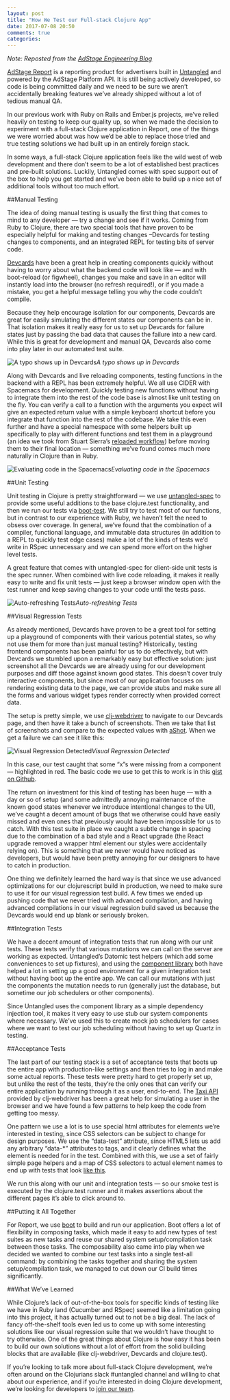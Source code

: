 ```yaml
---
layout: post
title: "How We Test our Full-stack Clojure App"
date: 2017-07-08 20:50
comments: true
categories:
---
```



*Note: Reposted from the [AdStage Engineering Blog](https://medium.com/adstage-engineering/how-we-test-our-full-stack-clojure-app-b18d79ee9e00)*

[AdStage Report](https://www.adstage.io/reporting/) is a reporting product for advertisers built in [Untangled](http://untangled-web.github.io/untangled/) and powered by the AdStage Platform API. It is still being actively developed, so code is being committed daily and we need to be sure we aren’t accidentally breaking features we’ve already shipped without a lot of tedious manual QA.

In our previous work with Ruby on Rails and Ember.js projects, we’ve relied heavily on testing to keep our quality up, so when we made the decision to experiment with a full-stack Clojure application in Report, one of the things we were worried about was how we’d be able to replace those tried and true testing solutions we had built up in an entirely foreign stack.

In some ways, a full-stack Clojure application feels like the wild west of web development and there don’t seem to be a lot of established best practices and pre-built solutions. Luckily, Untangled comes with spec support out of the box to help you get started and we’ve been able to build up a nice set of additional tools without too much effort.

##Manual Testing

The idea of doing manual testing is usually the first thing that comes to mind to any developer — try a change and see if it works. Coming from Ruby to Clojure, there are two special tools that have proven to be especially helpful for making and testing changes –Devcards for testing changes to components, and an integrated REPL for testing bits of server code.

[Devcards](http://rigsomelight.com/devcards/#!/devdemos.core) have been a great help in creating components quickly without having to worry about what the backend code will look like — and with boot-reload (or figwheel), changes you make and save in an editor will instantly load into the browser (no refresh required!), or if you made a mistake, you get a helpful message telling you why the code couldn’t compile.

Because they help encourage isolation for our components, Devcards are great for easily simulating the different states our components can be in. That isolation makes it really easy for us to set up Devcards for failure states just by passing the bad data that causes the failure into a new card. While this is great for development and manual QA, Devcards also come into play later in our automated test suite.

![A typo shows up in Devcards](/assets/clojure-test/blog-1.png)*A typo shows up in Devcards*

Along with Devcards and live reloading components, testing functions in the backend with a REPL has been extremely helpful. We all use CIDER with Spacemacs for development. Quickly testing new functions without having to integrate them into the rest of the code base is almost like unit testing on the fly. You can verify a call to a function with the arguments you expect will give an expected return value with a simple keyboard shortcut before you integrate that function into the rest of the codebase. We take this even further and have a special namespace with some helpers built up specifically to play with different functions and test them in a playground (an idea we took from Stuart Sierra’s [reloaded workflow](http://thinkrelevance.com/blog/2013/06/04/clojure-workflow-reloaded)) before moving them to their final location — something we’ve found comes much more naturally in Clojure than in Ruby.

![Evaluating code in the Spacemacs](/assets/clojure-test/blog-2.gif)*Evaluating code in the Spacemacs*

##Unit Testing

Unit testing in Clojure is pretty straightforward — we use [untangled-spec](https://github.com/untangled-web/untangled-spec) to provide some useful additions to the base clojure.test functionality, and then we run our tests via [boot-test](https://github.com/adzerk-oss/boot-test). We still try to test most of our functions, but in contrast to our experience with Ruby, we haven’t felt the need to obsess over coverage. In general, we’ve found that the combination of a compiler, functional language, and immutable data structures (in addition to a REPL to quickly test edge cases) make a lot of the kinds of tests we’d write in RSpec unnecessary and we can spend more effort on the higher level tests.

A great feature that comes with untangled-spec for client-side unit tests is the spec runner. When combined with live code reloading, it makes it really easy to write and fix unit tests — just keep a browser window open with the test runner and keep saving changes to your code until the tests pass.

![Auto-refreshing Tests](/assets/clojure-test/blog-3.gif)*Auto-refreshing Tests*

##Visual Regression Tests

As already mentioned, Devcards have proven to be a great tool for setting up a playground of components with their various potential states, so why not use them for more than just manual testing? Historically, testing frontend components has been painful for us to do effectively, but with Devcards we stumbled upon a remarkably easy but effective solution: just screenshot all the Devcards we are already using for our development purposes and diff those against known good states. This doesn’t cover truly interactive components, but since most of our application focuses on rendering existing data to the page, we can provide stubs and make sure all the forms and various widget types render correctly when provided correct data.

The setup is pretty simple, we use [clj-webdriver](https://github.com/semperos/clj-webdriver/wiki/Introduction%3A-Taxi) to navigate to our Devcards page, and then have it take a bunch of screenshots. Then we take that list of screenshots and compare to the expected values with [aShot](https://github.com/yandex-qatools/ashot). When we get a failure we can see it like this:

![Visual Regression Detected](/assets/clojure-test/blog-4.png)*Visual Regression Detected*

In this case, our test caught that some “x”s were missing from a component — highlighted in red. The basic code we use to get this to work is in this [gist on Github](https://gist.github.com/adstage-david/864539c452f9fa54851bab09a40f09fb).

The return on investment for this kind of testing has been huge — with a day or so of setup (and some admittedly annoying maintenance of the known good states whenever we introduce intentional changes to the UI), we’ve caught a decent amount of bugs that we otherwise could have easily missed and even ones that previously would have been impossible for us to catch. With this test suite in place we caught a subtle change in spacing due to the combination of a bad style and a React upgrade (the React upgrade removed a wrapper html element our styles were accidentally relying on). This is something that we never would have noticed as developers, but would have been pretty annoying for our designers to have to catch in production.

One thing we definitely learned the hard way is that since we use advanced optimizations for our clojurescript build in production, we need to make sure to use it for our visual regression test build. A few times we ended up pushing code that we never tried with advanced compilation, and having advanced compilations in our visual regression build saved us because the Devcards would end up blank or seriously broken.

##Integration Tests

We have a decent amount of integration tests that run along with our unit tests. These tests verify that various mutations we can call on the server are working as expected. Untangled’s Datomic test helpers (which add some conveniences to set up fixtures), and using the [component library](https://github.com/stuartsierra/component) both have helped a lot in setting up a good environment for a given integration test without having boot up the entire app. We can call our mutations with just the components the mutation needs to run (generally just the database, but sometime our job schedulers or other components).

Since Untangled uses the component library as a simple dependency injection tool, it makes it very easy to use stub our system components where necessary. We’ve used this to create mock job schedulers for cases where we want to test our job scheduling without having to set up Quartz in testing.

##Acceptance Tests

The last part of our testing stack is a set of acceptance tests that boots up the entire app with production-like settings and then tries to log in and make some actual reports. These tests were pretty hard to get properly set up, but unlike the rest of the tests, they’re the only ones that can verify our entire application by running through it as a user, end-to-end. The [Taxi API](https://github.com/semperos/clj-webdriver/wiki/Taxi-API-Documentation) provided by clj-webdriver has been a great help for simulating a user in the browser and we have found a few patterns to help keep the code from getting too messy.

One pattern we use a lot is to use special html attributes for elements we’re interested in testing, since CSS selectors can be subject to change for design purposes. We use the “data-test” attribute, since HTML5 lets us add any arbitrary “data-\*” attributes to tags, and it clearly defines what the element is needed for in the test. Combined with this, we use a set of fairly simple page helpers and a map of CSS selectors to actual element names to end up with tests that look [like this](https://gist.github.com/adstage-david/d83859b62ca09d91e6347de921bfd623).

We run this along with our unit and integration tests — so our smoke test is executed by the clojure.test runner and it makes assertions about the different pages it’s able to click around to.

##Putting it All Together

For Report, we use [boot](http://boot-clj.com/) to build and run our application. Boot offers a lot of flexibility in composing tasks, which made it easy to add new types of test suites as new tasks and reuse our shared system setup/compilation task between those tasks. The composability also came into play when we decided we wanted to combine our test tasks into a single test-all command: by combining the tasks together and sharing the system setup/compilation task, we managed to cut down our CI build times significantly.

##What We’ve Learned

While Clojure’s lack of out-of-the-box tools for specific kinds of testing like we have in Ruby land (Cucumber and RSpec) seemed like a limitation going into this project, it has actually turned out to not be a big deal. The lack of fancy off-the-shelf tools even led us to come up with some interesting solutions like our visual regression suite that we wouldn’t have thought to try otherwise. One of the great things about Clojure is how easy it has been to build our own solutions without a lot of effort from the solid building blocks that are available (like clj-webdriver, Devcards and clojure.test).

If you’re looking to talk more about full-stack Clojure development, we’re often around on the Clojurians slack #untangled channel and willing to chat about our experience, and if you’re interested in doing Clojure development, we’re looking for developers to [join our team](https://angel.co/adstage/jobs?utm_source=eng-blog).
